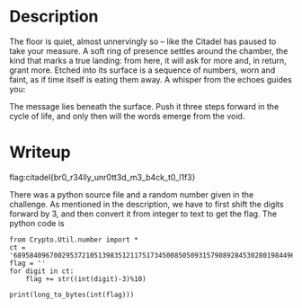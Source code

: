 # Description
The floor is quiet, almost unnervingly so – like the Citadel has paused to take your measure. A soft ring of presence settles around the chamber, the kind that marks a true landing: from here, it will ask for more and, in return, grant more. Etched into its surface is a sequence of numbers, worn and faint, as if time itself is eating them away. A whisper from the echoes guides you:

The message lies beneath the surface. Push it three steps forward in the cycle of life, and only then will the words emerge from the void.

# Writeup
flag:citadel{br0_r34lly_unr0tt3d_m3_b4ck_t0_l1f3}

There was a python source file and a random number given in the challenge. As mentioned in the description, we have to first shift the digits forward by 3, and then convert it from integer to text to get the flag. 
The python code is

```
from Crypto.Util.number import *
ct = '6895840967002953721051398351211751734500850509315790892845302801984496338433523326225010635779036738800318'
flag = ''
for digit in ct:
    flag += str((int(digit)-3)%10)

print(long_to_bytes(int(flag)))
```
